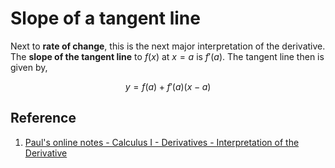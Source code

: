 # Slope of a tangent line

Next to **rate of change**, this is the next major interpretation of the derivative. The **slope of the tangent line** to $f(x)$ at $x = a$ is $f'(a)$. The tangent line then is given by,

$$
y = f(a) + f'(a)(x - a)
$$

## Reference

1. [Paul's online notes - Calculus I - Derivatives - Interpretation of the Derivative](https://tutorial.math.lamar.edu/Classes/CalcI/DerivativeInterp.aspx)